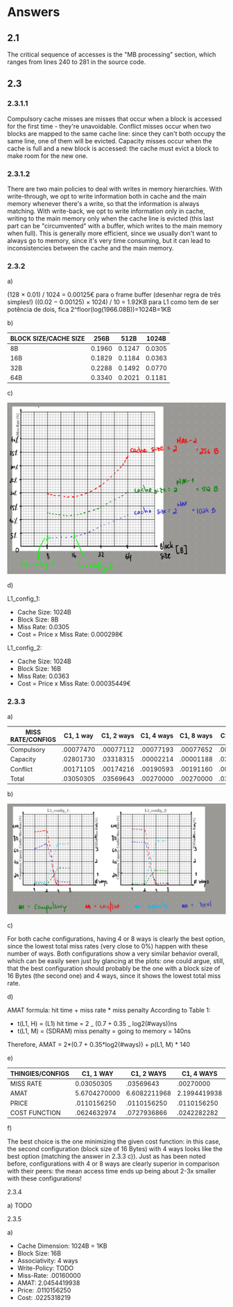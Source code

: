 # Answers

## 2.1

The critical sequence of accesses is the "MB processing" section, which ranges from lines 240 to 281 in the source code.

## 2.3

### 2.3.1.1

Compulsory cache misses are misses that occur when a block is accessed for the first time - they're unavoidable. Conflict misses occur when two blocks are mapped to the same cache line: since they can't both occupy the same line, one of them will be evicted. Capacity misses occur when the cache is full and a new block is accessed: the cache must evict a block to make room for the new one.

### 2.3.1.2

There are two main policies to deal with writes in memory hierarchies. With write-through, we opt to write information both in cache and the main memory whenever there's a write, so that the information is always matching. With write-back, we opt to write information only in cache, writing to the main memory only when the cache line is evicted (this last part can be "circumvented" with a buffer, which writes to the main memory when full). This is generally more efficient, since we usually don't want to always go to memory, since it's very time consuming, but it can lead to inconsistencies between the cache and the main memory.

### 2.3.2

a)

(128 × 0.01) / 1024 = 0.00125€ para o frame buffer (desenhar regra de três simples!)
((0.02 − 0.00125) × 1024) / 10 = 1.92KB para L1
como tem de ser potência de dois, fica 2^floor(log(1966.08B))=1024B=1KB

b)

| BLOCK SIZE/CACHE SIZE | 256B   | 512B   | 1024B  |
| --------------------- | ------ | ------ | ------ |
| 8B                    | 0.1960 | 0.1247 | 0.0305 |
| 16B                   | 0.1829 | 0.1184 | 0.0363 |
| 32B                   | 0.2288 | 0.1492 | 0.0770 |
| 64B                   | 0.3340 | 0.2021 | 0.1181 |

c)

![Plots](assets/plots-2.3.2.png)

d)

L1_config_1:

- Cache Size: 1024B
- Block Size: 8B
- Miss Rate: 0.0305
- Cost = Price x Miss Rate: 0.000298€

L1_config_2:

- Cache Size: 1024B
- Block Size: 16B
- Miss Rate: 0.0363
- Cost = Price x Miss Rate: 0.00035449€

### 2.3.3

a)

| MISS RATE/CONFIGS | C1, 1 way | C1, 2 ways | C1, 4 ways | C1, 8 ways | C2, 1 way | C2, 2 ways | C2, 4 ways | C2, 8 ways |
| ----------------- | --------- | ---------- | ---------- | ---------- | --------- | ---------- | ---------- | ---------- |
| Compulsory        | .00077470 | .00077112  | .00077193  | .00077652  | .00038478 | .00038584  | .00039104  | .00038608  |
| Capacity          | .02801730 | .03318315  | .00002214  | .00001188  | .03481533 | .03481660  | 0          | 0          |
| Conflict          | .00171105 | .00174216  | .00190593  | .00191160  | .00109989 | .00119756  | .00120896  | .00121392  |
| Total             | .03050305 | .03569643  | .00270000  | .00270000  | .03630000 | .03640000  | .00160000  | .00160000  |

b)

![Plots](assets/plots-2.3.3.png)

c)

For both cache configurations, having 4 or 8 ways is clearly the best option, since the lowest total miss rates (very close to 0%) happen with these number of ways. Both configurations show a very similar behavior overall, which can be easily seen just by glancing at the plots: one could argue, still, that the best configuration should probably be the one with a block size of 16 Bytes (the second one) and 4 ways, since it shows the lowest total miss rate.

d)

AMAT formula: hit time + miss rate \* miss penalty
According to Table 1:

- t(L1, H) = (L1) hit time = 2 _ (0.7 + 0.35 _ log2(#ways))ns
- t(L1, M) = (SDRAM) miss penalty = going to memory = 140ns

Therefore, AMAT = 2*(0.7 + 0.35*log2(#ways)) + p(L1, M) \* 140

e)

| THINGIES/CONFIGS | C1, 1 WAY    | C1, 2 WAYS   | C1, 4 WAYS   | C1, 8 WAYS   | C2, 1 WAY    | C2,2 WAYS    | C2, 4 WAYS   | C2, 8 WAYS   |
| ---------------- | ------------ | ------------ | ------------ | ------------ | ------------ | ------------ | ------------ | ------------ |
| MISS RATE        | 0.03050305   | .03569643    | .00270000    | .00270000    | .03630000    | .03640000    | .00160000    | .00160000    |
| AMAT             | 5.6704270000 | 6.6082211968 | 2.1994419938 | 2.4101629908 | 6.4820000000 | 6.7067209968 | 2.0454419938 | 2.2561629908 |
| PRICE            | .0110156250  | .0110156250  | .0110156250  | .0110156250  | .0110156250  | .0110156250  | .0110156250  | .0110156250  |
| COST FUNCTION    | .0624632974  | .0727936866  | .0242282282  | .0265494516  | .0714032812  | .0738787234  | .0225318219  | .0248530454  |

f)

The best choice is the one minimizing the given cost function: in this case, the second configuration (block size of 16 Bytes) with 4 ways looks like the best option (matching the answer in 2.3.3 c)). Just as has been noted before, configurations with 4 or 8 ways are clearly superior in comparison with their peers: the mean access time ends up being about 2-3x smaller with these configurations!

2.3.4

a) TODO

2.3.5

a)

- Cache Dimension: 1024B = 1KB
- Block Size: 16B
- Associativity: 4 ways
- Write-Policy: TODO
- Miss-Rate: .00160000
- AMAT: 2.0454419938
- Price: .0110156250
- Cost: .0225318219
